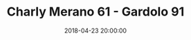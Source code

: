 ---
title: Charly Merano 61 - Gardolo 91
date: 2018-04-23 20:00:00
squadra-a: Charly Merano
punteggio-a: 91
squadra-b: Bc Gardolo
punteggio-b: 61
partite/squadra: serie-d-17-18
luogo: PALESTRA SEGANTINI
categoria: serie d
---